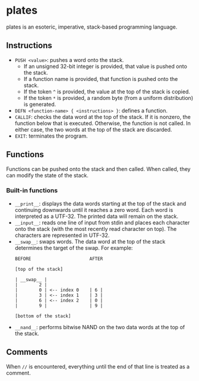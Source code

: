 # plates

plates is an esoteric, imperative, stack-based programming language.

## Instructions

- `PUSH <value>`: pushes a word onto the stack.
    - If an unsigned 32-bit integer is provided, that value is pushed onto the stack.
    - If a function name is provided, that function is pushed onto the stack.
    - If the token `^` is provided, the value at the top of the stack is copied.
    - If the token `*` is provided, a random byte (from a uniform distribution) is generated.
- `DEFN <function-name> { <instructions> }`: defines a function.
- `CALLIF`: checks the data word at the top of the stack. If it is nonzero, the function below that is executed. Otherwise, the function is not called. In either case, the two words at the top of the stack are discarded.
- `EXIT`: terminates the program.

## Functions

Functions can be pushed onto the stack and then called. When called, they can modify the state of the stack.

### Built-in functions

- `__print__`: displays the data words starting at the top of the stack and continuing downwards until it reaches a zero word. Each word is interpreted as a UTF-32. The printed data will remain on the stack.
- `__input__`: reads one line of input from stdin and places each character onto the stack (with the most recently read character on top). The characters are represented in UTF-32.
- `__swap__`: swaps words. The data word at the top of the stack determines the target of the swap. For example:
    ```
    BEFORE                      AFTER

    [top of the stack]

    | __swap__ |
    |        2 |
    |        0 | <-- index 0    | 6 |
    |        3 | <-- index 1    | 3 |
    |        6 | <-- index 2    | 0 |
    |        9 |                | 9 |

    [bottom of the stack]
    ```
- `__nand__`: performs bitwise NAND on the two data words at the top of the stack.

## Comments

When `//` is encountered, everything until the end of that line is treated as a comment.
